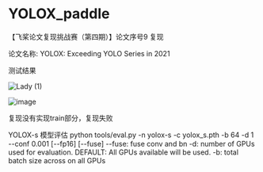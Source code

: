 # YOLOX_paddle
【飞桨论文复现挑战赛（第四期）】论文序号9 复现

论文名称: YOLOX: Exceeding YOLO Series in 2021

测试结果

![Lady (1)](https://user-images.githubusercontent.com/26295563/133543628-95c3cdb1-7f0e-4aec-bfc1-835ffeb0adcf.jpg)

![image](https://user-images.githubusercontent.com/26295563/133545014-2afcfa60-d994-48da-8ff1-536fc7346b27.png)

复现没有实现train部分，复现失败

YOLOX-s 模型评估
python tools/eval.py -n  yolox-s -c yolox_s.pth -b 64 -d 1 --conf 0.001 [--fp16] [--fuse]
--fuse: fuse conv and bn
-d: number of GPUs used for evaluation. DEFAULT: All GPUs available will be used.
-b: total batch size across on all GPUs
